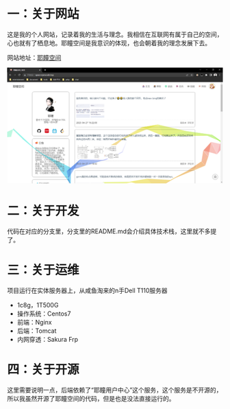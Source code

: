# 一：关于网站

这是我的个人网站，记录着我的生活与理念。我相信在互联网有属于自己的空间，心也就有了栖息地。耶瞳空间是我意识的体现，也会朝着我的理念发展下去。

网站地址：[耶瞳空间](http://space.eyescode.top)

![网站截图](images/snapshot.png)

# 二：关于开发

代码在对应的分支里，分支里的README.md会介绍具体技术栈，这里就不多提了。

# 三：关于运维

项目运行在实体服务器上，从咸鱼淘来的n手Dell T110服务器
+ 1c8g，1T500G
+ 操作系统：Centos7
+ 前端：Nginx
+ 后端：Tomcat
+ 内网穿透：Sakura Frp

# 四：关于开源

这里需要说明一点，后端依赖了“耶瞳用户中心”这个服务，这个服务是不开源的，所以我虽然开源了耶瞳空间的代码，但是也是没法直接运行的。